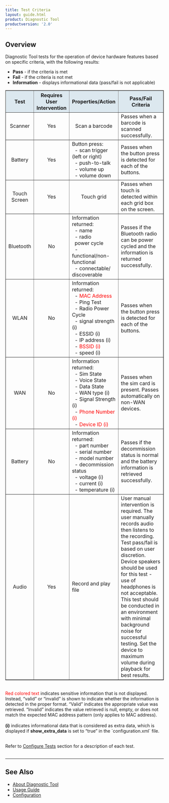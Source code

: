 ```yaml
---
title: Test Criteria
layout: guide.html
product: Diagnostic Tool
productversion: '2.0'
---
```


## Overview
Diagnostic Tool tests for the operation of device hardware features based on specific criteria, with the following results:
* **Pass** - if the criteria is met
* **Fail** - if the criteria is not met
* **Information** - displays informational data (pass/fail is not applicable) 

<table class="facelift" style="width:100%" border="1" padding="5px">
  <tr bgcolor="#dce8ef">
    <th style="text-align:center">Test</th>
    <th style="text-align:center">Requires User Intervention</th>
    <th style="text-align:center">Properties/Action</th>
    <th style="text-align:center">Pass/Fail Criteria</th>
  </tr>
  <tr>
    <td style="text-align:center">Scanner</td>
    <td style="text-align:center">Yes</td>
    <td style="text-align:center">Scan a barcode</td>
    <td style="text-align:left">Passes when a barcode is scanned successfully.</td>
  </tr>
  <tr>
    <td style="text-align:center">Battery</td>
    <td style="text-align:center">Yes</td>
    <td style="text-align:left">Button press:<br>&nbsp;&nbsp;- scan trigger (left or right)<br>&nbsp;&nbsp;- push-to-talk<br>&nbsp;&nbsp;- volume up<br>&nbsp;&nbsp;- volume down</td>
    <td style="text-align:left">Passes when the button press is detected for each of the buttons.</td>
  </tr>
  <tr>
    <td style="text-align:center">Touch Screen</td>
    <td style="text-align:center">Yes</td>
    <td style="text-align:center">Touch grid</td>
    <td style="text-align:left">Passes when touch is detected within each grid box on the screen.</td>
  </tr>
  <tr>
    <td style="text-align:center">Bluetooth</td>
    <td style="text-align:center">No</td>
    <td style="text-align:left">Information returned:<br>&nbsp;&nbsp;- name<br>&nbsp;&nbsp;- radio<br>&nbsp;&nbsp;power cycle<br>&nbsp;&nbsp;- functional/non-functional<br>&nbsp;&nbsp;- connectable/<br>discoverable</td>
    <td style="text-align:left">Passes if the Bluetooth radio can be power cycled and the information is returned successfully.</td>
  </tr>
  <tr>
    <td style="text-align:center">WLAN</td>
    <td style="text-align:center">No</td>
    <td style="text-align:left">Information returned:<br>&nbsp;&nbsp;- <font color="red">MAC Address</font><br>&nbsp;&nbsp;- Ping Test<br>&nbsp;&nbsp;- Radio Power Cycle<br>&nbsp;&nbsp;- signal strength (i)<br>&nbsp;&nbsp;- ESSID (i)<br>&nbsp;&nbsp;- IP address (i)<br>&nbsp;&nbsp;- <font color="red">BSSID (i)</font><br>&nbsp;&nbsp;- speed (i)</td>
    <td style="text-align:left">Passes when the button press is detected for each of the buttons.</td>
  </tr>
  <tr>
    <td style="text-align:center">WAN</td>
    <td style="text-align:center">No</td>
    <td style="text-align:left">Information returned:<br>&nbsp;&nbsp;- Sim State<br>&nbsp;&nbsp;- Voice State<br>&nbsp;&nbsp;- Data State<br>&nbsp;&nbsp;- WAN type (i)<br>&nbsp;&nbsp;- Signal Strength (i)<br>&nbsp;&nbsp;- <font color="red">Phone Number (i)</font><br>&nbsp;&nbsp;- <font color="red">Device ID (i)</font></td>
    <td style="text-align:left">Passes when the sim card is present. Passes automatically on non-WAN devices.</td>
  </tr>
  <tr>
    <td style="text-align:center">Battery</td>
    <td style="text-align:center">No</td>
    <td style="text-align:left">Information returned:<br>&nbsp;&nbsp;- part number<br>&nbsp;&nbsp;- serial number<br>&nbsp;&nbsp;- model number<br>&nbsp;&nbsp;- decommission status<br>&nbsp;&nbsp;- voltage (i)<br>&nbsp;&nbsp;- current (i)<br>&nbsp;&nbsp;- temperature (i)</td>
    <td style="text-align:left">Passes if the decommission status is normal and the battery information is retrieved successfully.</td>
  </tr>
  <tr>
    <td style="text-align:center">Audio</td>
    <td style="text-align:center">Yes</td>
    <td style="text-align:left">Record and play file</td>
    <td style="text-align:left">User manual intervention is required. The user manually records audio then listens to the recording. Test pass/fail is based on user discretion. Device speakers should be used for this test - use of headphones is not acceptable. This test should be conducted in an environment with minimal background noise for successful testing. Set the device to maximum volume during playback for best results. </td>
  </tr>
</table>

<br />
<font color="red">Red colored text</font> indicates sensitive information that is not displayed.  Instead, “valid” or “invalid” is shown to indicate whether the information is detected in the proper format. “Valid” indicates the appropriate value was retrieved. “Invalid” indicates the value retrieved is null, empty, or does not match the expected MAC address pattern (only applies to MAC address).<br /><br />
<b>(i)</b> indicates informational data that is considered as extra data, which is displayed if <b>show_extra_data</b> is set to “true” in the `configuration.xml` file.
<br/>
<br/>

Refer to [Configure Tests](../configuration#configuretests) section for a description of each test.
<br>
<br>

------

## See Also

* [About Diagnostic Tool](../about)
* [Usage Guide](../usage)
* [Configuration](../configuration)

